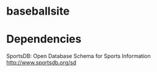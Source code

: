 # baseballsite #


# Dependencies

SportsDB: Open Database Schema for Sports Information
http://www.sportsdb.org/sd


